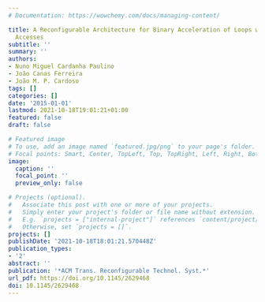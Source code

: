 ```yaml
---
# Documentation: https://wowchemy.com/docs/managing-content/

title: A Reconfigurable Architecture for Binary Acceleration of Loops with Memory
  Accesses
subtitle: ''
summary: ''
authors:
- Nuno Miguel Cardanha Paulino
- João Canas Ferreira
- João M. P. Cardoso
tags: []
categories: []
date: '2015-01-01'
lastmod: 2021-10-18T19:01:21+01:00
featured: false
draft: false

# Featured image
# To use, add an image named `featured.jpg/png` to your page's folder.
# Focal points: Smart, Center, TopLeft, Top, TopRight, Left, Right, BottomLeft, Bottom, BottomRight.
image:
  caption: ''
  focal_point: ''
  preview_only: false

# Projects (optional).
#   Associate this post with one or more of your projects.
#   Simply enter your project's folder or file name without extension.
#   E.g. `projects = ["internal-project"]` references `content/project/deep-learning/index.md`.
#   Otherwise, set `projects = []`.
projects: []
publishDate: '2021-10-18T18:01:21.570448Z'
publication_types:
- '2'
abstract: ''
publication: '*ACM Trans. Reconfigurable Technol. Syst.*'
url_pdf: https://doi.org/10.1145/2629468
doi: 10.1145/2629468
---
```

